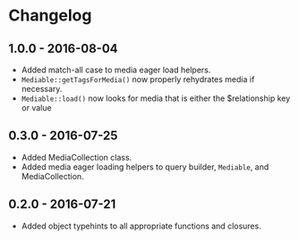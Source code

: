 # Changelog

## 1.0.0 - 2016-08-04
- Added match-all case to media eager load helpers.
- ``Mediable::getTagsForMedia()`` now properly rehydrates media if necessary.
- ``Mediable::load()`` now looks for media that is either the $relationship key or value

## 0.3.0 - 2016-07-25
- Added MediaCollection class.
- Added media eager loading helpers to query builder, ``Mediable``, and MediaCollection.

## 0.2.0 - 2016-07-21
- Added object typehints to all appropriate functions and closures.
